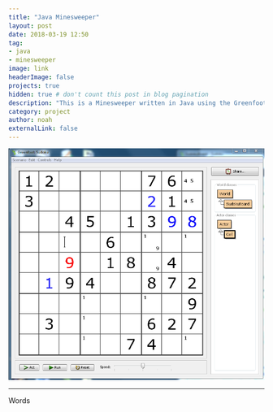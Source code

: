 ```yaml
---
title: "Java Minesweeper"
layout: post
date: 2018-03-19 12:50
tag: 
- java
- minesweeper
image: link
headerImage: false
projects: true
hidden: true # don't count this post in blog pagination
description: "This is a Minesweeper written in Java using the Greenfoot IDE."
category: project
author: noah
externalLink: false
---
```


![Screenshot](https://raw.githubusercontent.com/noah978/Java-Sudoku-Generator/master/SudokuExample.PNG)

---

Words
